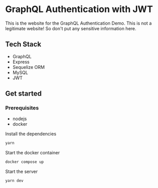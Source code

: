 # GraphQL Authentication with JWT

This is the website for the GraphQL Authentication Demo. This is not a legitimate website! So don't put any sensitive information here.

## Tech Stack

- GraphQL
- Express
- Sequelize ORM
- MySQL
- JWT

## Get started

### Prerequisites

- nodejs
- docker

Install the dependencies

```bash
yarn
```

Start the docker container

```bash
docker compose up
```

Start the server

```bash
yarn dev
```
